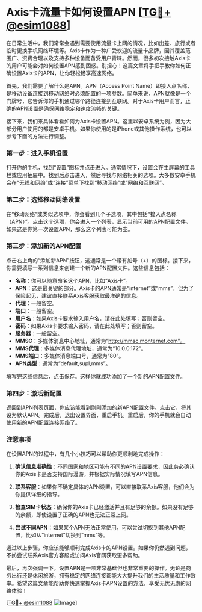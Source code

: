 # Axis卡流量卡如何设置APN [[TG💪+ @esim1088](https://t.me/s/esim1088)]

在日常生活中，我们常常会遇到需要使用流量卡上网的情况，比如出差、旅行或者临时更换手机网络环境等。Axis卡作为一种广受欢迎的流量卡品牌，因其覆盖范围广、资费合理以及支持多种设备而备受用户青睐。然而，很多初次接触Axis卡的用户可能会对如何设置APN感到困惑。别担心！这篇文章将手把手教你如何正确设置Axis卡的APN，让你轻松畅享高速网络。

首先，我们需要了解什么是APN。APN（Access Point Name）即接入点名称，是移动设备连接到移动网络时必须配置的一项参数。简单来说，APN就像是一个门牌号，它告诉你的手机通过哪个路径连接到互联网。对于Axis卡用户而言，正确的APN设置是确保网络稳定和速度流畅的关键。

接下来，我们来具体看看如何为Axis卡设置APN。这里以安卓系统为例，因为大部分用户使用的都是安卓手机。如果你使用的是iPhone或其他操作系统，也可以参考下面的方法进行调整。

### 第一步：进入手机设置

打开你的手机，找到“设置”图标并点击进入。通常情况下，设置会在主屏幕的工具栏或应用抽屉中。找到后点击进入，然后寻找与网络相关的选项。大多数安卓手机会在“无线和网络”或“连接”菜单下找到“移动网络”或“网络和互联网”。

### 第二步：选择移动网络设置

在“移动网络”或类似选项中，你会看到几个子选项，其中包括“接入点名称（APN）”。点击这个选项，你会进入一个列表，显示当前可用的APN配置文件。如果这是你第一次设置APN，那么这个列表可能为空。

### 第三步：添加新的APN配置

点击右上角的“添加新APN”按钮，这通常是一个带有加号（+）的图标。接下来，你需要填写一系列信息来创建一个新的APN配置文件。这些信息包括：

- **名称**：你可以随意命名这个APN，比如“Axis卡”。
- **APN**：这是最关键的部分。Axis卡的APN通常是“internet”或“mms”，但为了保险起见，建议直接联系Axis客服获取最准确的信息。
- **代理**：一般留空。
- **端口**：一般留空。
- **用户名**：如果Axis卡要求输入用户名，请在此处填写；否则留空。
- **密码**：如果Axis卡要求输入密码，请在此处填写；否则留空。
- **服务器**：一般留空。
- **MMSC**：多媒体消息中心地址，通常为“http://mmsc.monternet.com”。
- **MMS代理**：多媒体消息代理地址，通常为“10.0.0.172”。
- **MMS端口**：多媒体消息端口号，通常为“80”。
- **APN类型**：通常为“default,supl,mms”。

填写完这些信息后，点击保存。这样你就成功添加了一个新的APN配置文件。

### 第四步：激活新配置

返回到APN列表页面，你应该能看到刚刚添加的新APN配置文件。点击它，将其设为默认APN。完成后，退出设置界面，重启手机。重启后，你的手机就会自动使用新的APN配置连接网络了。

### 注意事项

在设置APN的过程中，有几个小技巧可以帮助你更顺利地完成操作：

1. **确认信息准确性**：不同国家和地区可能有不同的APN设置要求，因此务必确认你的Axis卡是否支持国际漫游，并根据实际情况填写APN信息。
   
2. **联系客服**：如果你不确定具体的APN设置，可以直接联系Axis客服，他们会为你提供详细的指导。

3. **检查SIM卡状态**：确保你的Axis卡已经激活并且有足够的余额。如果没有足够的余额，即使设置了正确的APN也无法正常上网。

4. **尝试不同APN**：如果某个APN无法正常使用，可以尝试切换到其他APN配置，比如从“internet”切换到“mms”等。

通过以上步骤，你应该能够顺利完成Axis卡的APN设置。如果你仍然遇到问题，不妨尝试联系Axis官方客服或访问Axis官网获取更多帮助。

最后，再次强调一下，设置APN是一项非常基础但也非常重要的操作。无论是商务出行还是休闲旅游，拥有稳定的网络连接都能大大提升我们的生活质量和工作效率。希望这篇文章能帮助你快速掌握Axis卡APN设置的方法，享受无忧无虑的网络体验！

[[TG💪+ @esim1088](https://t.me/s/esim1088) ![Image](https://i.postimg.cc/4NQfJmqS/Snipaste-2025-05-13-00-14-12.png)]